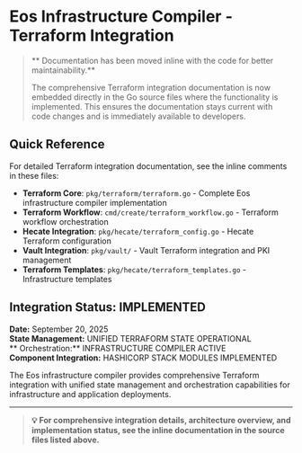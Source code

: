 # Eos Infrastructure Compiler - Terraform Integration

> ** Documentation has been moved inline with the code for better maintainability.**
> 
> The comprehensive Terraform integration documentation is now embedded directly in the Go source files where the functionality is implemented. This ensures the documentation stays current with code changes and is immediately available to developers.

## Quick Reference

For detailed Terraform integration documentation, see the inline comments in these files:

- **Terraform Core**: `pkg/terraform/terraform.go` - Complete Eos infrastructure compiler implementation
- **Terraform Workflow**: `cmd/create/terraform_workflow.go` - Terraform workflow orchestration
- **Hecate Integration**: `pkg/hecate/terraform_config.go` - Hecate Terraform configuration
- **Vault Integration**: `pkg/vault/` - Vault Terraform integration and PKI management
- **Terraform Templates**: `pkg/hecate/terraform_templates.go` - Infrastructure templates

## Integration Status:  IMPLEMENTED

**Date:** September 20, 2025  
**State Management:**  UNIFIED TERRAFORM STATE OPERATIONAL  
** Orchestration:**  INFRASTRUCTURE COMPILER ACTIVE  
**Component Integration:**  HASHICORP STACK MODULES IMPLEMENTED

The Eos infrastructure compiler provides comprehensive Terraform integration with unified state management and orchestration capabilities for infrastructure and application deployments.

---

> **💡 For comprehensive integration details, architecture overview, and implementation status, see the inline documentation in the source files listed above.**
